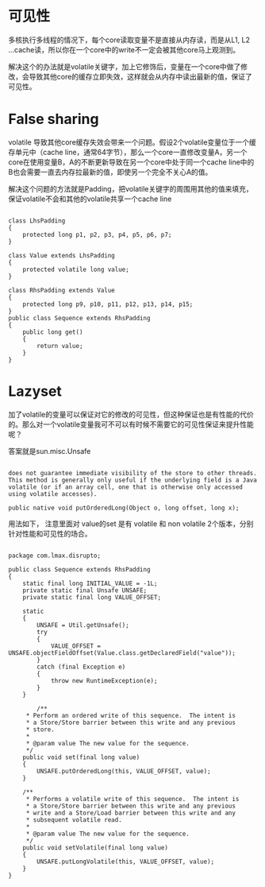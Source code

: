 


# 可见性

多核执行多线程的情况下，每个core读取变量不是直接从内存读，而是从L1, L2 ...cache读，所以你在一个core中的write不一定会被其他core马上观测到。

解决这个的办法就是volatile关键字，加上它修饰后，变量在一个core中做了修改，会导致其他core的缓存立即失效，这样就会从内存中读出最新的值，保证了可见性。


# False sharing

volatile 导致其他core缓存失效会带来一个问题。假设2个volatile变量位于一个缓存单元中（cache line，通常64字节），那么一个core一直修改变量A，另一个core在使用变量B，A的不断更新导致在另一个core中处于同一个cache line中的B也会需要一直去内存拉最新的值，即使另一个完全不关心A的值。

解决这个问题的方法就是Padding，把volatile关键字的周围用其他的值来填充，保证volatile不会和其他的volatile共享一个cache line

```

class LhsPadding
{
    protected long p1, p2, p3, p4, p5, p6, p7;
}

class Value extends LhsPadding
{
    protected volatile long value;
}

class RhsPadding extends Value
{
    protected long p9, p10, p11, p12, p13, p14, p15;
}
public class Sequence extends RhsPadding
{
    public long get()
    {
        return value;
    }
}

```

# Lazyset

加了volatile的变量可以保证对它的修改的可见性，但这种保证也是有性能的代价的。那么对一个volatile变量我可不可以有时候不需要它的可见性保证来提升性能呢？

答案就是sun.misc.Unsafe

```

does not guarantee immediate visibility of the store to other threads. This method is generally only useful if the underlying field is a Java volatile (or if an array cell, one that is otherwise only accessed using volatile accesses).

public native void putOrderedLong(Object o, long offset, long x);

```

用法如下， 注意里面对 value的set 是有 volatile 和 non volatile 2个版本，分别针对性能和可见性的场合。

```

package com.lmax.disrupto;

public class Sequence extends RhsPadding
{
    static final long INITIAL_VALUE = -1L;
    private static final Unsafe UNSAFE;
    private static final long VALUE_OFFSET;

    static
    {
        UNSAFE = Util.getUnsafe();
        try
        {
            VALUE_OFFSET = UNSAFE.objectFieldOffset(Value.class.getDeclaredField("value"));
        }
        catch (final Exception e)
        {
            throw new RuntimeException(e);
        }
    }

		/**
     * Perform an ordered write of this sequence.  The intent is
     * a Store/Store barrier between this write and any previous
     * store.
     *
     * @param value The new value for the sequence.
     */
    public void set(final long value)
    {
        UNSAFE.putOrderedLong(this, VALUE_OFFSET, value);
    }

    /**
     * Performs a volatile write of this sequence.  The intent is
     * a Store/Store barrier between this write and any previous
     * write and a Store/Load barrier between this write and any
     * subsequent volatile read.
     *
     * @param value The new value for the sequence.
     */
    public void setVolatile(final long value)
    {
        UNSAFE.putLongVolatile(this, VALUE_OFFSET, value);
    }
}

```
